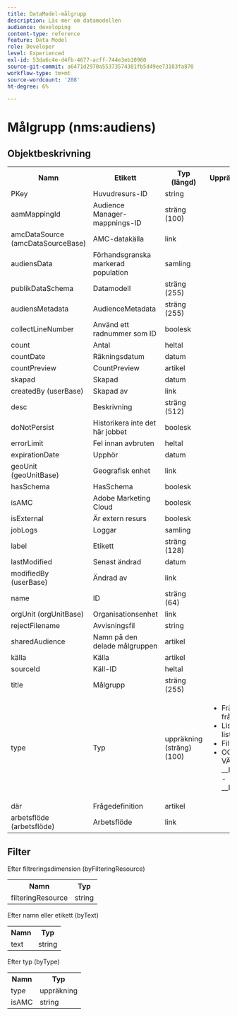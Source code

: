 ```yaml
---
title: DataModel-målgrupp
description: Läs mer om datamodellen
audience: developing
content-type: reference
feature: Data Model
role: Developer
level: Experienced
exl-id: 53da6c4e-d4fb-4677-acff-744e3eb10960
source-git-commit: a6471d2970a55373574301fb5d49ee73103fa870
workflow-type: tm+mt
source-wordcount: '208'
ht-degree: 6%

---
```


# Målgrupp (nms:audiens)

## Objektbeskrivning

<table>
               <tr>
                  <th>Namn</th>
                  <th>Etikett</th>
                  <th>Typ (längd)</th>
                  <th>Uppräkningsvärden</th>
               </tr>
               <tr>
                  <td>PKey</td>
                  <td>Huvudresurs-ID</td>
                  <td>string </td>
                  <td> </td>
               </tr>
               <tr>
                  <td>aamMappingId</td>
                  <td>Audience Manager-mappnings-ID</td>
                  <td>sträng (100)</td>
                  <td> </td>
               </tr>
               <tr>
                  <td>amcDataSource (amcDataSourceBase)</td>
                  <td>AMC-datakälla</td>
                  <td>link </td>
                  <td> </td>
               </tr>
               <tr>
                  <td>audiensData</td>
                  <td>Förhandsgranska markerad population</td>
                  <td>samling </td>
                  <td> </td>
               </tr>
               <tr>
                  <td>publikDataSchema</td>
                  <td>Datamodell</td>
                  <td>sträng (255)</td>
                  <td> </td>
               </tr>
               <tr>
                  <td>audiensMetadata</td>
                  <td>AudienceMetadata</td>
                  <td>sträng (255)</td>
                  <td> </td>
               </tr>
               <tr>
                  <td>collectLineNumber</td>
                  <td>Använd ett radnummer som ID</td>
                  <td>boolesk </td>
                  <td> </td>
               </tr>
               <tr>
                  <td>count</td>
                  <td>Antal</td>
                  <td>heltal </td>
                  <td> </td>
               </tr>
               <tr>
                  <td>countDate</td>
                  <td>Räkningsdatum</td>
                  <td>datum </td>
                  <td> </td>
               </tr>
               <tr>
                  <td>countPreview</td>
                  <td>CountPreview</td>
                  <td>artikel </td>
                  <td> </td>
               </tr>
               <tr>
                  <td>skapad</td>
                  <td>Skapad</td>
                  <td>datum </td>
                  <td> </td>
               </tr>
               <tr>
                  <td>createdBy (userBase)</td>
                  <td>Skapad av</td>
                  <td>link </td>
                  <td> </td>
               </tr>
               <tr>
                  <td>desc</td>
                  <td>Beskrivning</td>
                  <td>sträng (512)</td>
                  <td> </td>
               </tr>
               <tr>
                  <td>doNotPersist</td>
                  <td>Historikera inte det här jobbet</td>
                  <td>boolesk </td>
                  <td> </td>
               </tr>
               <tr>
                  <td>errorLimit</td>
                  <td>Fel innan avbruten</td>
                  <td>heltal </td>
                  <td> </td>
               </tr>
               <tr>
                  <td>expirationDate</td>
                  <td>Upphör</td>
                  <td>datum </td>
                  <td> </td>
               </tr>
               <tr>
                  <td>geoUnit (geoUnitBase)</td>
                  <td>Geografisk enhet</td>
                  <td>link </td>
                  <td> </td>
               </tr>
               <tr>
                  <td>hasSchema</td>
                  <td>HasSchema</td>
                  <td>boolesk </td>
                  <td> </td>
               </tr>
               <tr>
                  <td>isAMC</td>
                  <td>Adobe Marketing Cloud</td>
                  <td>boolesk </td>
                  <td> </td>
               </tr>
               <tr>
                  <td>isExternal</td>
                  <td>Är extern resurs</td>
                  <td>boolesk </td>
                  <td> </td>
               </tr>
               <tr>
                  <td>jobLogs</td>
                  <td>Loggar</td>
                  <td>samling </td>
                  <td> </td>
               </tr>
               <tr>
                  <td>label</td>
                  <td>Etikett</td>
                  <td>sträng (128)</td>
                  <td> </td>
               </tr>
               <tr>
                  <td>lastModified</td>
                  <td>Senast ändrad</td>
                  <td>datum </td>
                  <td> </td>
               </tr>
               <tr>
                  <td>modifiedBy (userBase)</td>
                  <td>Ändrad av</td>
                  <td>link </td>
                  <td> </td>
               </tr>
               <tr>
                  <td>name</td>
                  <td>ID</td>
                  <td>sträng (64)</td>
                  <td> </td>
               </tr>
               <tr>
                  <td>orgUnit (orgUnitBase)</td>
                  <td>Organisationsenhet</td>
                  <td>link </td>
                  <td> </td>
               </tr>
               <tr>
                  <td>rejectFilename</td>
                  <td>Avvisningsfil</td>
                  <td>string </td>
                  <td> </td>
               </tr>
               <tr>
                  <td>sharedAudience</td>
                  <td>Namn på den delade målgruppen</td>
                  <td>artikel </td>
                  <td> </td>
               </tr>
               <tr>
                  <td>källa</td>
                  <td>Källa</td>
                  <td>artikel </td>
                  <td> </td>
               </tr>
               <tr>
                  <td>sourceId</td>
                  <td>Käll-ID</td>
                  <td>heltal </td>
                  <td> </td>
               </tr>
               <tr>
                  <td>title</td>
                  <td>Målgrupp</td>
                  <td>sträng (255)</td>
                  <td> </td>
               </tr>
               <tr>
                  <td>type</td>
                  <td>Typ</td>
                  <td>uppräkning (sträng) (100)</td>
                  <td>
                     <ul>
                        <li>Fråga - fråga - fråga</li>
                        <li>Lista - lista - lista</li>
                        <li>Fil - fil - fil</li>
                        <li>OGILTIGT VÄRDE - __Invalid_value__ - __Invalid_value__</li>
                     </ul>
                  </td>
               </tr>
               <tr>
                  <td>där</td>
                  <td>Frågedefinition</td>
                  <td>artikel </td>
                  <td> </td>
               </tr>
               <tr>
                  <td>arbetsflöde (arbetsflöde)</td>
                  <td>Arbetsflöde</td>
                  <td>link </td>
                  <td> </td>
               </tr>
            </table>

## Filter

Efter filtreringsdimension (byFilteringResource)

<table>
    <tr>
    <th>Namn</th>
    <th>Typ</th>
    </tr>
    <tr>
    <td>filteringResource</td>
    <td>string</td>
    </tr>
</table>

Efter namn eller etikett (byText)

<table>
    <tr>
    <th>Namn</th>
    <th>Typ</th>
    </tr>
    <tr>
    <td>text</td>
    <td>string</td>
    </tr>
</table>

Efter typ (byType)

<table>
    <tr>
    <th>Namn</th>
    <th>Typ</th>
    </tr>
    <tr>
    <td>type</td>
    <td>uppräkning</td>
    </tr>
    <tr>
    <td>isAMC</td>
    <td>string</td>
    </tr>
</table>
